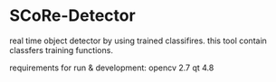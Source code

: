 # SCoRe-Detector
real time object detector by using trained classifires. this tool contain classfers training functions.

requirements for run & development:
opencv 2.7
qt 4.8
